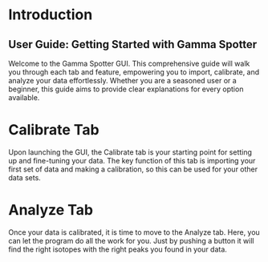 # Introduction

## User Guide: Getting Started with Gamma Spotter

Welcome to the Gamma Spotter GUI. This comprehensive guide will walk you through each tab and feature, empowering you to import, calibrate, and analyze your data effortlessly. Whether you are a seasoned user or a beginner, this guide aims to provide clear explanations for every option available.

# Calibrate Tab
Upon launching the GUI, the Calibrate tab is your starting point for setting up and fine-tuning your data. The key function of this tab is importing your first set of data and making a calibration, so this can be used for your other data sets.

# Analyze Tab
Once your data is calibrated, it is time to move to the Analyze tab. Here, you can let the program do all the work for you. Just by pushing a button it will find the right isotopes with the right peaks you found in your data.
